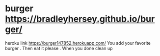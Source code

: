 # burger https://bradleyhersey.github.io/burger/
heroku link https://burger147852.herokuapp.com/
You add your favorite burger .
Then eat it please .
When you done clean up 


